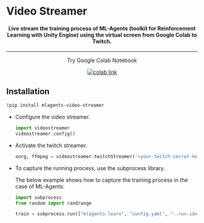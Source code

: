# Video Streamer

<h4 align="center">
    Live stream the training process of ML-Agents (toolkit for Reinforcement Learning with Unity Engine) using the virtual screen from Google Colab to Twitch.
</h4>

---

<div align="center">
    <p>Try Google Colab Notebook</p>
    <p>
        <a href="https://colab.research.google.com/github/dhyeythumar/mlagents-video-streamer/blob/v1.0.0/Streaming ML-Agents from Colab -v1.x.x.ipynb">
          <img alt="colab link" src="https://colab.research.google.com/assets/colab-badge.svg" />
        </a>
    </p>
</div>


## Installation

```bash
!pip install mlagents-video-streamer
```

-   Configure the video streamer.

    ```python
    import videostreamer
    videostreamer.config()
    ```

-   Activate the twitch streamer.

    ```python
    xorg, ffmpeg = videostreamer.twitchStreamer('<your-twitch-secret-key>')
    ```

-   To capture the running process, use the subprocess library.

    The below example shows how to capture the training process in the case of ML-Agents:

    ```python
    import subprocess
    from random import randrange

    train = subprocess.run(["mlagents-learn", "config.yaml", "--run-id=train-1", "--env=3DBall_example/3DBall.x86_64", "--base-port=" + str(randrange(9000, 9999))], cwd="/content/", stdout=subprocess.PIPE)
    ```
